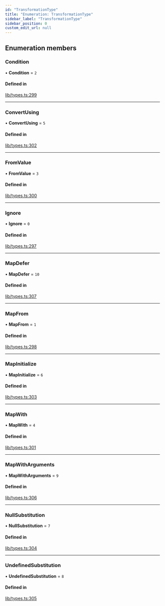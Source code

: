 ```yaml
---
id: "TransformationType"
title: "Enumeration: TransformationType"
sidebar_label: "TransformationType"
sidebar_position: 0
custom_edit_url: null
---
```


## Enumeration members

### Condition

• **Condition** = `2`

#### Defined in

[lib/types.ts:299](https://github.com/nartc/mapper/blob/33978de9/packages/core/src/lib/types.ts#L299)

___

### ConvertUsing

• **ConvertUsing** = `5`

#### Defined in

[lib/types.ts:302](https://github.com/nartc/mapper/blob/33978de9/packages/core/src/lib/types.ts#L302)

___

### FromValue

• **FromValue** = `3`

#### Defined in

[lib/types.ts:300](https://github.com/nartc/mapper/blob/33978de9/packages/core/src/lib/types.ts#L300)

___

### Ignore

• **Ignore** = `0`

#### Defined in

[lib/types.ts:297](https://github.com/nartc/mapper/blob/33978de9/packages/core/src/lib/types.ts#L297)

___

### MapDefer

• **MapDefer** = `10`

#### Defined in

[lib/types.ts:307](https://github.com/nartc/mapper/blob/33978de9/packages/core/src/lib/types.ts#L307)

___

### MapFrom

• **MapFrom** = `1`

#### Defined in

[lib/types.ts:298](https://github.com/nartc/mapper/blob/33978de9/packages/core/src/lib/types.ts#L298)

___

### MapInitialize

• **MapInitialize** = `6`

#### Defined in

[lib/types.ts:303](https://github.com/nartc/mapper/blob/33978de9/packages/core/src/lib/types.ts#L303)

___

### MapWith

• **MapWith** = `4`

#### Defined in

[lib/types.ts:301](https://github.com/nartc/mapper/blob/33978de9/packages/core/src/lib/types.ts#L301)

___

### MapWithArguments

• **MapWithArguments** = `9`

#### Defined in

[lib/types.ts:306](https://github.com/nartc/mapper/blob/33978de9/packages/core/src/lib/types.ts#L306)

___

### NullSubstitution

• **NullSubstitution** = `7`

#### Defined in

[lib/types.ts:304](https://github.com/nartc/mapper/blob/33978de9/packages/core/src/lib/types.ts#L304)

___

### UndefinedSubstitution

• **UndefinedSubstitution** = `8`

#### Defined in

[lib/types.ts:305](https://github.com/nartc/mapper/blob/33978de9/packages/core/src/lib/types.ts#L305)
